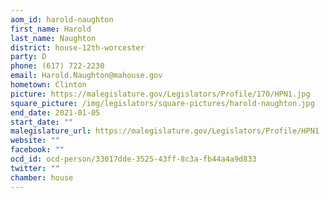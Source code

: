 ```yaml
---
aom_id: harold-naughton
first_name: Harold
last_name: Naughton
district: house-12th-worcester
party: D
phone: (617) 722-2230
email: Harold.Naughton@mahouse.gov
hometown: Clinton
picture: https://malegislature.gov/Legislators/Profile/170/HPN1.jpg
square_picture: /img/legislators/square-pictures/harold-naughton.jpg
end_date: 2021-01-05
start_date: ""
malegislature_url: https://malegislature.gov/Legislators/Profile/HPN1
website: ""
facebook: ""
ocd_id: ocd-person/33017dde-3525-43ff-8c3a-fb44a4a9d833
twitter: ""
chamber: house
---
```

